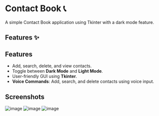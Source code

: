 # Contact Book 📞
A simple Contact Book application using Tkinter with a dark mode feature.

## Features ✨
## Features
- Add, search, delete, and view contacts.
- Toggle between **Dark Mode** and **Light Mode**.
- User-friendly GUI using **Tkinter**.
- **Voice Commands**: Add, search, and delete contacts using voice input.


## Screenshots
![image](https://github.com/user-attachments/assets/406c2d83-26d5-4abd-80b4-b1bce618f464)
![image](https://github.com/user-attachments/assets/a360090a-63c9-4f60-86ae-cd300b2b32c3)
![image](https://github.com/user-attachments/assets/664cb852-2c69-4fc0-a419-932e30a3c0c7)
